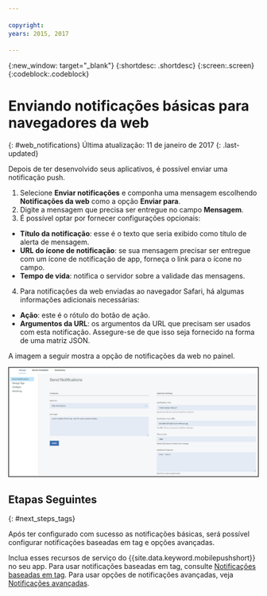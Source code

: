 ```yaml
---

copyright:
years: 2015, 2017

---
```


{:new_window: target="_blank"}
{:shortdesc: .shortdesc}
{:screen:.screen}
{:codeblock:.codeblock}

# Enviando notificações básicas para navegadores da web
{: #web_notifications}
Última atualização: 11 de janeiro de 2017
{: .last-updated}

Depois de ter desenvolvido seus aplicativos, é possível enviar uma notificação push. 

1. Selecione **Enviar notificações** e componha uma mensagem escolhendo **Notificações da web** como a opção **Enviar para**. 
2. Digite a mensagem que precisa ser entregue no campo **Mensagem**.
3. É possível optar por fornecer configurações opcionais:
  - **Título da notificação**: esse é o texto que seria exibido como título de alerta de mensagem.
  - **URL do ícone de notificação**: se sua mensagem precisar ser entregue com um ícone de notificação de app, forneça o link para o ícone no campo.
  - **Tempo de vida**: notifica o servidor sobre a validade das mensagens.
4. Para notificações da web enviadas ao navegador Safari, há algumas informações adicionais necessárias:
  - **Ação**: este é o rótulo do botão de ação.
  - **Argumentos da URL**: os argumentos da URL que precisam ser usados com esta
notificação. Assegure-se de que isso seja fornecido na forma de uma matriz JSON. 
 
A imagem a seguir mostra a opção de notificações da web no painel.

  ![Tela de notificações](images/DashboardWebpush.jpg)


## Etapas Seguintes
  {: #next_steps_tags}

Após ter configurado com sucesso as notificações básicas,
será possível configurar notificações baseadas em tag e opções avançadas.

Inclua esses recursos de serviço do {{site.data.keyword.mobilepushshort}} no seu app. Para usar notificações baseadas em tag, consulte [Notificações baseadas em tag](c_tag_basednotifications.html). Para usar opções de notificações avançadas, veja [Notificações avançadas](t_advance_badge_sound_payload.html).



